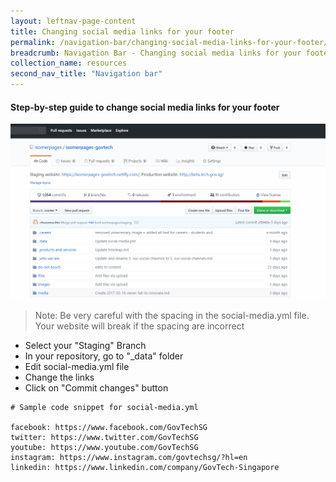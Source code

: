 ```yaml
---
layout: leftnav-page-content
title: Changing social media links for your footer
permalink: /navigation-bar/changing-social-media-links-for-your-footer/
breadcrumb: Navigation Bar - Changing social media links for your footer
collection_name: resources
second_nav_title: "Navigation bar"
---
```

#### **Step-by-step guide to change social media links for your footer**
![Changing social media links for your footer](/images/resources/changing-social-media-links-for-your-footer.gif)
> Note: Be very careful with the spacing in the social-media.yml file. Your website will break if the spacing are incorrect

* Select your "Staging" Branch
* In your repository, go to "_data" folder
* Edit social-media.yml file
* Change the links
* Click on "Commit changes" button

```
# Sample code snippet for social-media.yml

facebook: https://www.facebook.com/GovTechSG
twitter: https://www.twitter.com/GovTechSG
youtube: https://www.youtube.com/GovTechSG
instagram: https://www.instagram.com/govtechsg/?hl=en
linkedin: https://www.linkedin.com/company/GovTech-Singapore

```
